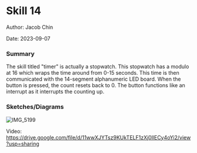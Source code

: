 #  Skill 14

Author: Jacob Chin

Date: 2023-09-07


### Summary
The skill titled "timer" is actually a stopwatch. This stopwatch has a modulo at 16 which wraps the time around from 0-15 seconds. This time is then communicated with the 14-segment alphanumeric LED board. When the button is pressed, the count resets back to 0. The button functions like an interrupt as it interrupts the counting up.

### Sketches/Diagrams

![IMG_5199](https://github.com/BU-EC444/Chin-Jacob/assets/108195485/c614e6fc-31e2-4235-bec5-a0e0ffda381d)

Video: https://drive.google.com/file/d/11wwXJYTsz9KUkTELF1zXj0llECy4oYi2/view?usp=sharing
